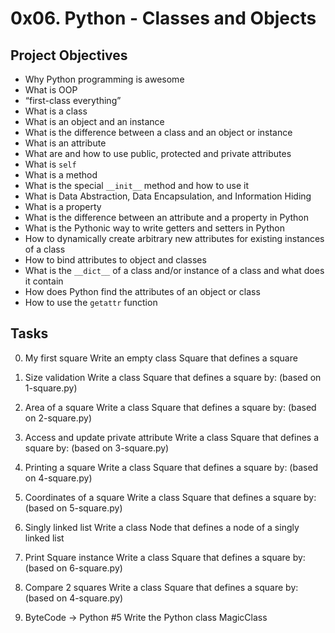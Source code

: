 # 0x06. Python - Classes and Objects
## Project Objectives
- Why Python programming is awesome
- What is OOP
- “first-class everything”
- What is a class
- What is an object and an instance
- What is the difference between a class and an object or instance
- What is an attribute
- What are and how to use public, protected and private attributes
- What is `self`
- What is a method
- What is the special `__init__` method and how to use it
- What is Data Abstraction, Data Encapsulation, and Information Hiding
- What is a property
- What is the difference between an attribute and a property in Python
- What is the Pythonic way to write getters and setters in Python
- How to dynamically create arbitrary new attributes for existing instances of a class
- How to bind attributes to object and classes
- What is the `__dict__` of a class and/or instance of a class and what does it contain
- How does Python find the attributes of an object or class
- How to use the `getattr` function

## Tasks
0. My first square
Write an empty class Square that defines a square

2. Size validation
Write a class Square that defines a square by: (based on 1-square.py)

3. Area of a square
Write a class Square that defines a square by: (based on 2-square.py)

4. Access and update private attribute
Write a class Square that defines a square by: (based on 3-square.py)

5. Printing a square
Write a class Square that defines a square by: (based on 4-square.py)

6. Coordinates of a square
Write a class Square that defines a square by: (based on 5-square.py)

7. Singly linked list
Write a class Node that defines a node of a singly linked list

8. Print Square instance
Write a class Square that defines a square by: (based on 6-square.py)

9. Compare 2 squares
Write a class Square that defines a square by: (based on 4-square.py)

10. ByteCode -> Python #5
Write the Python class MagicClass
